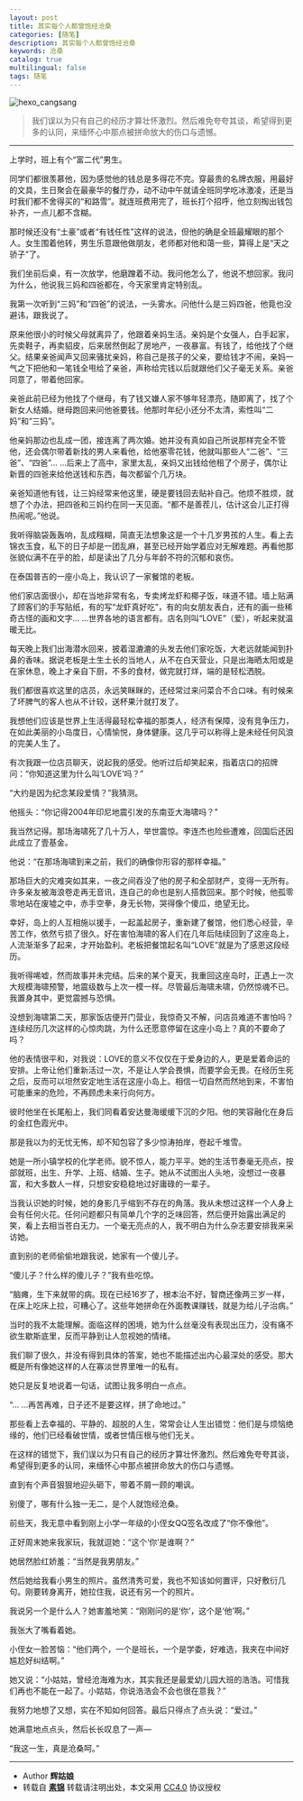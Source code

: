 ```yaml
---
layout: post
title: 其实每个人都曾饱经沧桑
categories: [随笔]
description: 其实每个人都曾饱经沧桑
keywords: 沧桑
catalog: true
multilingual: false
tags: 随笔
---
```


![hexo_cangsang](https://oss.link/markdown/hexo_cangsang.png)

> 我们误以为只有自己的经历才算壮怀激烈。然后难免夸夸其谈，希望得到更多的认同，来缅怀心中那点被拼命放大的伤口与遗憾。

<!--more-->

---

上学时，班上有个“富二代”男生。

同学们都很羡慕他，因为感觉他的钱总是多得花不完。穿最贵的名牌衣服，用最好的文具，生日聚会在最豪华的餐厅办，动不动中午就请全班同学吃冰激凌，还是当时我们都不舍得买的“和路雪”。就连班费用完了，班长打个招呼，他立刻掏出钱包补齐，一点儿都不含糊。

那时候还没有“土豪”或者“有钱任性”这样的说法，但他的确是全班最耀眼的那个人。女生围着他转，男生乐意跟他做朋友，老师都对他和蔼一些，算得上是“天之骄子”了。

我们坐前后桌，有一次放学，他磨蹭着不动。我问他怎么了，他说不想回家。我问为什么，他说我三妈和四爸都在，今天家里肯定特别乱。

我第一次听到“三妈”和“四爸”的说法，一头雾水。问他什么是三妈四爸，他竟也没避讳，跟我说了。

原来他很小的时候父母就离异了，他跟着亲妈生活。亲妈是个女强人，白手起家，先卖鞋子，再卖貂皮，后来居然倒起了房地产，一夜暴富。有钱了，给他找了个继父。结果亲爸闻声又回来骚扰亲妈，称自己是孩子的父亲，要给钱才不闹，亲妈一气之下把他和一笔钱全甩给了亲爸，声称给完钱以后就跟他们父子毫无关系。亲爸同意了，带着他回家。

亲爸此前已经为他找了个继母，有了钱又嫌人家不够年轻漂亮，随即离了，找了个新女人结婚。继母跑回来问他爸要钱。他那时年纪小还分不太清，索性叫“二妈”和“三妈”。

他亲妈那边也乱成一团，接连离了两次婚。她并没有真如自己所说那样完全不管他，还会偶尔带着新找的男人来看他，给他塞零花钱，他就叫那些人“二爸”、“三爸”、“四爸”… …后来上了高中，家里太乱，亲妈又出钱给他租了个房子，偶尔让新晋的四爸来给他送钱和东西，每次都留个几万块。

亲爸知道他有钱，让三妈经常来他这里，硬是要钱回去贴补自己。他烦不胜烦，就想了个办法，把四爸和三妈约在同一天见面。“都不是善茬儿，估计这会儿正打得热闹呢。”他说。

我听得脑袋轰轰响，乱成糨糊，简直无法想象这是一个十几岁男孩的人生。看上去锦衣玉食，私下的日子却是一团乱麻，甚至已经开始学着应对无解难题。再看他那张貌似满不在乎的脸，却是读出了几分与年龄不符的沉郁和哀伤。

在泰国普吉的一座小岛上，我认识了一家餐馆的老板。

他们家店面很小，却在当地非常有名，专卖烤龙虾和椰子饭，味道不错。墙上贴满了顾客们的手写贴纸，有的写“龙虾真好吃”，有的向女朋友表白，还有的画一些稀奇古怪的画和文字… …世界各地的语言都有。店名则叫“LOVE”（爱），听起来就温暖无比。

每天晚上我们出海潜水回来，披着湿漉漉的头发去他们家吃饭，大老远就能闻到扑鼻的香味。据说老板是土生土长的当地人，从不在白天营业，只是出海晒太阳或是在家休息，晚上才亲自下厨，不多的食材，做完就打烊，端的是轻松洒脱。

我们都很喜欢这里的店员，永远笑眯眯的，还经常过来问菜合不合口味。有时候来了坏脾气的客人也从不计较，送杯果汁就打发了。

我想他们应该是世界上生活得最轻松幸福的那类人，经济有保障，没有竞争压力，在如此美丽的小岛度日，心情愉悦，身体健康。这几乎可以称得上是未经任何风浪的完美人生了。

有次我跟一位店员聊天，说起我的感受。他听过后却笑起来，指着店口的招牌问：“你知道这里为什么叫‘LOVE’吗？”

“大约是因为纪念某段爱情？”我猜测。

他摇头：“你记得2004年印尼地震引发的东南亚大海啸吗？”

我当然记得。那场海啸死了几十万人，举世震惊。李连杰也险些遭难，回国后还因此成立了壹基金。

他说：“在那场海啸到来之前，我们的确像你形容的那样幸福。”

那场巨大的灾难突如其来，一夜之间吞没了他的房子和全部财产，变得一无所有。许多亲友被海浪卷走再无音讯，连自己的命也是别人搭救回来。那个时候，他孤零零地站在废墟之中，赤手空拳，身无长物，哭得像个傻瓜，绝望无比。

幸好，岛上的人互相施以援手，一起盖起房子，重新建了餐馆，他们悉心经营，辛苦工作，依然亏损了很久。好在害怕海啸的客人们在几年后陆续回到了这座岛上，人流渐渐多了起来，才开始盈利。老板把餐馆起名叫“LOVE”就是为了感恩这段经历。

我听得唏嘘，然而故事并未完结。后来的某个夏天，我重回这座岛时，正遇上一次大规模海啸预警，地震级数与上次一模一样。尽管最后海啸未啸，仍然惊魂不已。我置身其中，更觉震撼与恐惧。

没想到海啸第二天，那家饭店便开门营业，我惊奇又不解，问店员难道不害怕吗？连续经历几次这样的心惊肉跳，为什么还愿意停留在这座小岛上？真的不要命了吗？

他的表情很平和，对我说：LOVE的意义不仅仅在于爱身边的人，更是爱着命运的安排。上帝让他们重新活过一次，不是让人学会畏惧，而要学会无畏。在经历生死之后，反而可以坦然安定地生活在这座小岛上。相信一切自然而然地到来，不害怕可能重来的危险，不再顾虑未来行向何方。

彼时他坐在长尾船上，我们同看着安达曼海缓缓下沉的夕阳。他的笑容融化在身后的金红色霞光中。

那是我以为的无忧无怖，却不知包容了多少惊涛拍岸，卷起千堆雪。

她是一所小镇学校的化学老师。貌不惊人，能力平平。她的生活节奏毫无亮点，按部就班，出生、升学、上班、结婚、生子。她从不试图出人头地，没想过一夜暴富，和大多数人一样，只想安安稳稳地过好庸碌的一辈子。

当我认识她的时候，她的身影几乎缩到不存在的角落。我从未想过这样一个人身上会有任何火花。任何问题都只有简单几个字的乏味回答，然后便开始露出满足的笑，看上去相当苍白无力。一个毫无亮点的人，我不明白为什么杂志要安排我来采访她。

直到别的老师偷偷地跟我说，她家有一个傻儿子。

“傻儿子？什么样的傻儿子？”我有些吃惊。

“脑瘫，生下来就带的病。现在已经16岁了，根本治不好，智商还像两三岁一样，在床上吃床上拉，可糟心了。这些年她拼命在外面教课赚钱，就是为给儿子治病。”

当时的我不太能理解。面临这样的困境，她为什么丝毫没有表现出压力，没有痛不欲生歇斯底里，反而平静到让人忽视她的情绪。

我们聊了很久，并没有得到具体的答案，她也不能描述出内心最深处的感受。那大概是所有像她这样的人在寡淡世界里唯一的私有。

她只是反复地说着一句话，试图让我多明白一点点。

“… …再苦再难，日子还不是要这样，拼了命地过。”

那些看上去幸福的、平静的、超脱的人生，常常会让人生出错觉：他们是与烦恼绝缘的，他们已经看破世情，或者世情压根与他们无关。

在这样的错觉下，我们误以为只有自己的经历才算壮怀激烈。然后难免夸夸其谈，希望得到更多的认同，来缅怀心中那点被拼命放大的伤口与遗憾。

直到有个声音狠狠地迎头砸下，带着不屑一顾的嘲讽。

别傻了，哪有什么独一无二，是个人就饱经沧桑。

前些天，我无意中看到刚上小学一年级的小侄女QQ签名改成了“你不像他”。

正好周末她来我家玩，我就逗她：“这个‘你’是谁啊？”

她居然脸红娇羞：“当然是我男朋友。”

然后她给我看小男生的照片。虽然清秀可爱，我也不知该如何置评，只好敷衍几句。刚要转身离开，她拉住我，说还有另一个的照片。

我说另一个是什么人？她害羞地笑：“刚刚问的是‘你’，这个是‘他’啊。”

我张大了嘴看着她。

小侄女一脸苦恼：“他们两个，一个是班长，一个是学委，好难选，我夹在中间好尴尬好纠结啊。”

她又说：“小姑姑，曾经沧海难为水，其实我还是最爱幼儿园大班的浩浩。可惜我们再也不能在一起了。小姑姑，你说浩浩会不会也很在意我？”

我努力地想了又想，实在不知如何回答。最后只得点了点头说：“爱过。”

她满意地点点头，然后长长叹息了一声—

“我这一生，真是沧桑呵。”

---

- Author **辉姑娘**
- 转载自 **[素锦](http://guo.lu/5473)**
转载请注明出处，本文采用 [CC4.0](http://creativecommons.org/licenses/by-nc-nd/4.0/) 协议授权
